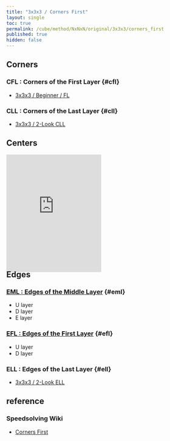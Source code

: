 ```yaml
---
title: "3x3x3 / Corners First"
layout: single
toc: true
permalink: /cube/method/NxNxN/original/3x3x3/corners_first
published: true
hidden: false
---
```


<head>
  <base target="_blank">
  <style>
    .iframe-wrapper {
      overflow      : hidden;
      margin-bottom : -35px;
    }
    iframe {
      width         : 250px;
      height        : 330px;
      margin-top    : -20px;
      border        : none;
    }
  </style>
</head>



## Corners

### CFL : Corners of the First Layer {#cfl}

- [3x3x3 / Beginner / FL](/cube/method/NxNxN/original/3x3x3/beginner/fl)

### CLL : Corners of the Last Layer {#cll}

- [3x3x3 / 2-Look CLL](/cube/method/NxNxN/original/3x3x3/2_look_cll)



## Centers

<div class="iframe-wrapper">
  <iframe
    scrolling="no"
    src="https://ruwix.com/widget/3d/?alg=M2%20E2&colored=U*/cm%20D*/cm%20F%20B%20L%20R&setupmoves=x2%20y2&hover=9&speed=500&flags=canvas"
  ></iframe>
</div>



## Edges

### [EML : Edges of the Middle Layer](/cube/method/NxNxN/original/3x3x3/corners_first/eml) {#eml}

- U layer
- D layer
- E layer

### [EFL : Edges of the First Layer](/cube/method/NxNxN/original/3x3x3/corners_first/efl) {#efl}

- U layer
- D layer

### ELL : Edges of the Last Layer {#ell}

- [3x3x3 / 2-Look ELL](/cube/method/NxNxN/original/3x3x3/2_look_ell)



## reference

### Speedsolving Wiki

- [Corners First](https://www.speedsolving.com/wiki/index.php/Corners_First)
